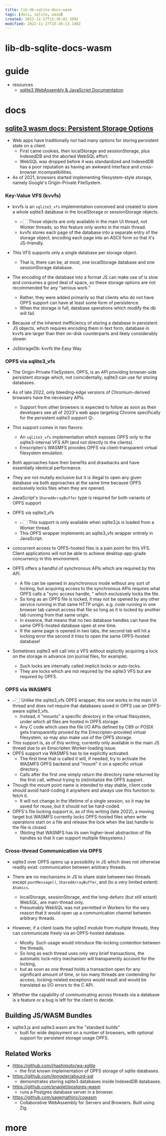 ```yaml
---
title: lib-db-sqlite-docs-wasm
tags: [docs, sqlite, wasm]
created: 2022-11-27T15:36:01.309Z
modified: 2022-11-27T15:36:13.148Z
---
```


# lib-db-sqlite-docs-wasm

# guide

- resources
  - [sqlite3 WebAssembly & JavaScript Documentation](https://sqlite.org/wasm/doc/trunk/index.md)
# docs

## [sqlite3 wasm docs: Persistent Storage Options](https://sqlite.org/wasm/doc/trunk/persistence.md)

- Web apps have traditionally not had many options for storing persistent state on a client. 
  - First came cookies, then localStorage and sessionStorage, plus IndexedDB and the aborted WebSQL effort. 
  - WebSQL was dropped before it was standardized and IndexedDB has a poor reputation as having an awkward interface and cross-browser incompatibilities.
- As of 2021, browsers started implementing filesystem-style storage, namely Google's Origin-Private FileSystem.

### Key-Value VFS (kvvfs)

- kvvfs is an `sqlite3_vfs` implementation conceived and created to store a whole sqlite3 database in the localStorage or sessionStorage objects. 
  - 👉🏻 Those objects are only available in the main UI thread, not Worker threads, so this feature only works in the main thread. 
  - kvvfs stores each page of the database into a separate entry of the storage object, encoding each page into an ASCII form so that it's JS-friendly.
- This VFS supports only a single database per storage object. 
  - That is, there can be, at most, one localStorage database and one sessionStorage database.

- The encoding of the database into a format JS can make use of is slow and consumes a good deal of space, so these storage options are not recommended for any "serious work." 
  - Rather, they were added primarily so that clients who do not have OPFS support can have at least some form of persistence.
  - When the storage is full, database operations which modify the db will fail. 
- Because of the inherent inefficiency of storing a database in persistent JS objects, which requires encoding them in text form, database in kvvfs are larger than their on-disk counterparts and likely considerably slower.

- JsStorageDb: kvvfs the Easy Way

### OPFS via sqlite3_vfs

- The Origin-Private FileSystem, OPFS, is an API providing browser-side persistent storage which, not coincidentally, sqlite3 can use for storing databases.
- As of late 2022, only bleeding-edge versions of Chromium-derived browsers have the necessary APIs. 
  - Support from other browsers is expected to follow as soon as their developers see all of 2023's web apps targeting Chrome specifically for the persistent sqlite3 support 😉.
- This support comes in two flavors:
  - An `sqlite3_vfs` implementation which exposes OPFS only to the sqlite3-internal VFS API (and not directly to the clients).
  - Emscripten's WASMFS provides OPFS via client-transparent virtual filesystem emulation.

- Both approaches have their benefits and drawbacks and have essentially identical performance. 
- They are not mutally exclusive but it is illegal to open any given database via both approaches at the same time because OPFS exclusively locks files when they are opened.

- JavaScript's `SharedArrayBuffer` type is required for both variants of OPFS support

- OPFS via sqlite3_vfs
  - 👉🏻 This support is only available when sqlite3.js is loaded from a Worker thread. 
  - This OPFS wrapper implements an sqlite3_vfs wrapper entirely in JavaScript.

- concurrent access to OPFS-hosted files is a pain point for this VFS. Client applications will not be able to achieve desktop-app-grade concurrency in this environment.

- OPFS offers a handful of synchronous APIs which are required by this API. 
  - A file can be opened in asynchronous mode without any sort of locking, but acquiring access to the synchronous APIs requires what OPFS calls a "sync access handle, " which exclusively locks the file. 
  - So long as an OPFS file is locked, it may not be opened by any other service running in that same HTTP origin. e.g. code running in one browser tab cannot access that file so long as it is locked by another tab running from that same origin.
  - In essence, that means that no two database handles can have the same OPFS-hosted database open at one time. 
  - If the same page is opened in two tabs, the second tab will hit a locking error the second it tries to open the same OPFS-hosted database!

- Sometimes sqlite3 will call into a VFS without explicitly acquiring a lock on the storage in advance (on journal files, for example). 
  - Such locks are internally called implicit locks or auto-locks. 
  - They are locks which are not required by the sqlite3 VFS but are required by OPFS. 

### OPFS via WASMFS

- 👉🏻 Unlike the sqlite3_vfs OPFS wrapper, this one works in the main UI thread and does not require that databases saved in OPFS use an OPFS-aware sqlite3_vfs.
  - Instead, it "mounts" a specific directory in the virtual filesystem, under which all files are hosted in OPFS storage. 
  - Any C code which uses the file I/O APIs defined by C89 or POSIX gets transparently proxied by the Emscripten-provided virtual filesystem, so may also make use of the OPFS storage.
- This support is, as of this writing, currently only available in the main JS thread due to an Emscripten Worker-loading issue. 
- OPFS support via WASMFS has to be explicitly activated. 
  - The first time that is called it will, if needed, try to activate the WASMFS OPFS backend and "mount" it on a specific virtual directory. 
  - Calls after the first one simply return the directory name returned by the first call, without trying to (re)initialize the OPFS support.
- Though the mount point name is intended to stay stable, client code should avoid hard-coding it anywhere and always use this function to fetch it. 
  - It will not change in the lifetime of a single session, so it may be saved for reuse, but it should not be hard-coded.
- OPFS's file locking support is, as of this writing (late 2022), a moving target but WASMFS currently locks OPFS-hosted files when write operations start on a file and release the lock when the last handle to the file is closed. 
  - (Noting that WASMFS has its own higher-level abstraction of file handles so that it can support multiple filesystems.)

### Cross-thread Communication via OPFS

- sqlite3 over OPFS opens up a possibility in JS which does not otherwise readily exist: communication between arbitrary threads.
- There are no mechanisms in JS to share state between two threads except `postMessage()`,     `SharedArrayBuffer`, and (to a very limited extent) `Atomics`. 
  - localStorage, sessionStorage, and the long-defunc (but still extant) WebSQL, are main-thread only. 
  - Presumably WebSQL was not permitted in Workers for the very reason that it would open up a communication channel between arbitrary threads.
- However, if a client loads the sqlite3 module from multiple threads, they can communicate freely via an OPFS-hosted database. 
  - Mostly. Such usage would introduce file-locking contention between the threads. 
  - So long as each thread uses only very brief transactions, the automatic lock-retry mechanism will transparently account for the locking, 
  - but as soon as one thread holds a transaction open for any significant amount of time, or too many threads are contending for access, locking-related exceptions would result and would be translated as I/O errors to the C API.

- Whether the capability of communicating across threads via a database is a feature or a bug is left for the client to decide.

## Building JS/WASM Bundles

- sqlite3.js and sqlite3.wasm are the "standard builds"
  - built for wide deployment on a number of browsers, with optional support for persistent storage usage OPFS.

## Related Works

- https://github.com/rhashimoto/wa-sqlite
  - the first known implementation of OPFS storage of sqlite databases.
- https://github.com/jlongster/absurd-sql
  - demonstrates storing sqlite3 databases inside IndexedDB databases.
- https://github.com/snaplet/postgres-wasm
  - runs a Postgres database server in a browser.
- https://github.com/sagemathinc/cowasm
  - Collaborative WebAssembly for Servers and Browsers. Built using Zig.
# more
